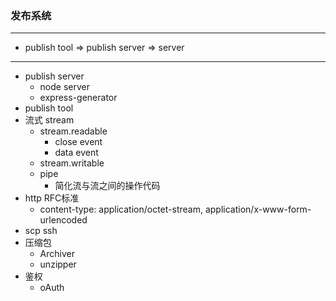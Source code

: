### 发布系统
---
-	publish tool => publish server => server
---
-	publish server
	-	node server
	-	express-generator
-	publish tool
-	流式 stream
	-	stream.readable
		-	close event
		-	data event
	-	stream.writable
	-	pipe
		-	简化流与流之间的操作代码
-	http RFC标准
	-	content-type: application/octet-stream, application/x-www-form-urlencoded
-	scp ssh
-	压缩包
	-	Archiver
	-	unzipper
-	鉴权
	-	oAuth